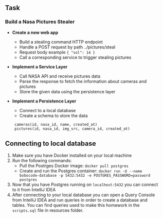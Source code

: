 ## Task

### Build a Nasa Pictures Stealer

- **Create a new web app**
   - Build a stealing command HTTP endpoint
   - Handle a POST request by path ../pictures/steal
   - Request body example `{ "sol": 14 }`
   - Call a corresponding service to trigger stealing pictures

- **Implement a Service Layer**
  - Call NASA API and receive pictures data
  - Parse the response to fetch the information about cameras and pictures
  - Store the given data using the persistence layer

- **Implement a Persistence Layer**
  - Connect to a local database
  - Create a schema to store the data
  ```
   cameras(id, nasa_id, name, created_at)
   pictures(id, nasa_id, img_src, camera_id, created_at)
   ```

## Connecting to local database

1. Make sure you have Docker installed on your local machine
2. Run the following commands:
   - Pull the Postrges Docker image: `docker pull postgres`
   - Create and run the Postgres container: `docker run -d --name bobocode-database -p 5432:5432 -e POSTGRES_PASSWORD=password postgres`
3. Now that you have Postgres running on `localhost:5432` you can connect to it from IntelliJ IDEA
4. After connecting to your local database you can open a Query Console from IntelliJ IDEA and run queries in order to create a database and tables. 
You can find queries used to make this homework in the `scripts.sql` file in resources folder.



